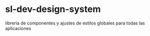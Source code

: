 # sl-dev-design-system
libreria de componentes y ajustes de estilos globales para todas las aplicaciones
